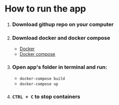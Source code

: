 # How to run the app
1. ### Download githup repo on your computer
2. ### Download docker and docker compose 
   * [Docker](https://docs.docker.com/get-docker/)
   * [Docker compose](https://docs.docker.com/compose/install/)
3. ### Open app's folder in terminal and run: 
   * `docker-compose build`
   * `docker-compose up`
4. ### `CTRL + C` to stop containers
